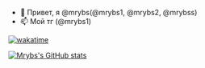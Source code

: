 - 👋 Привет, я @mrybs(@mrybs1, @mrybs2, @mrybss)
- 📫 Мой тг (@mrybs1)

[![wakatime](https://wakatime.com/badge/user/31132aa8-7bac-4b91-ade9-28da2cf0d9b9.svg)](https://wakatime.com/@31132aa8-7bac-4b91-ade9-28da2cf0d9b9)

[![Mrybs's GitHub stats](https://github-readme-stats.vercel.app/api?username=mrybs)](https://github.com/mrybs/github-readme-stats)

<!---
mrybs/mrybs is a ✨ special ✨ repository because its `README.md` (this file) appears on your GitHub profile.
You can click the Preview link to take a look at your changes.
--->
